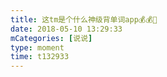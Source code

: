 ```yaml
---
title: 这tm是个什么神级背单词app💰💰🤧
date: 2018-05-10 13:29:33
mCategories: [说说]
type: moment
time: t132933
---
```


<div id="pics-20180510132933"></div>

<script src="/lib/moment/pics.js"></script>
<script>
var data = [
    {"link": "2018-05-10_000000.jpeg", "type": "shuoshuo"}
];
picsRender(data, "pics-20180510132933");
</script>
